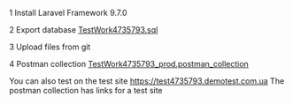 1 Install Laravel Framework 9.7.0

2 Export database <a href="TestWork4735793.sql">TestWork4735793.sql</a>

3 Upload files from git

4 Postman collection <a href="TestWork4735793_prod.postman_collection">TestWork4735793_prod.postman_collection</a>

You can also test on the test site
https://test4735793.demotest.com.ua
The postman collection has links for a test site

